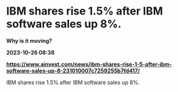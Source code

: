 # IBM shares rise 1.5% after IBM software sales up 8%.
**Why is it moving?**

**2023-10-26 08:38**

**https://www.ainvest.com/news/ibm-shares-rise-1-5-after-ibm-software-sales-up-8-231010007c7259255b7fd417/**

IBM shares rise 1.5% after IBM software sales up 8%.